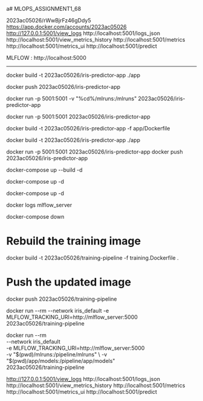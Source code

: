 a# MLOPS_ASSIGNMENT1_68


2023ac05026/rWwBjrFz46gDdy5
https://app.docker.com/accounts/2023ac05026
http://127.0.0.1:5001/view_logs
http://localhost:5001/logs_json 
http://localhost:5001/view_metrics_history
http://localhost:5001/metrics
http://localhost:5001/metrics_ui
http://localhost:5001/predict

MLFLOW : http://localhost:5000




------------------------------------------
docker build -t 2023ac05026/iris-predictor-app ./app

docker push 2023ac05026/iris-predictor-app

docker run -p 5001:5001 -v "%cd%/mlruns:/mlruns" 2023ac05026/iris-predictor-app

docker run -p 5001:5001 2023ac05026/iris-predictor-app


docker build -t 2023ac05026/iris-predictor-app -f app/Dockerfile



docker build -t 2023ac05026/iris-predictor-app ./app

docker run -p 5001:5001 2023ac05026/iris-predictor-app
docker push 2023ac05026/iris-predictor-app


docker-compose up --build -d

docker-compose up -d

docker-compose up -d

docker logs mlflow_server

docker-compose down



# Rebuild the training image
docker build -t 2023ac05026/training-pipeline -f training.Dockerfile .

# Push the updated image
docker push 2023ac05026/training-pipeline

docker run --rm --network iris_default -e MLFLOW_TRACKING_URI=http://mlflow_server:5000 2023ac05026/training-pipeline

docker run --rm \
  --network iris_default \
  -e MLFLOW_TRACKING_URI=http://mlflow_server:5000 \
  -v "$(pwd)/mlruns:/pipeline/mlruns" \
  -v "$(pwd)/app/models:/pipeline/app/models" \
  2023ac05026/training-pipeline


http://127.0.0.1:5001/view_logs
http://localhost:5001/logs_json 
http://localhost:5001/view_metrics_history
http://localhost:5001/metrics
http://localhost:5001/metrics_ui
http://localhost:5001/predict